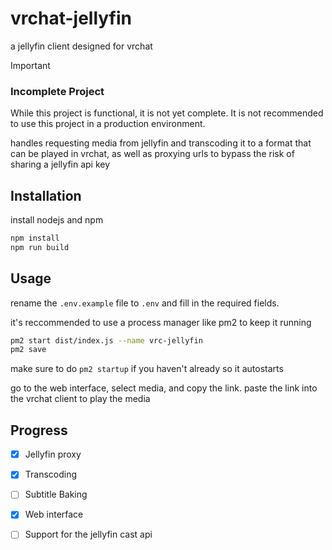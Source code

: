 # vrchat-jellyfin

a jellyfin client designed for vrchat

> [!IMPORTANT]
>
> ### Incomplete Project
>
> While this project is functional, it is not yet complete. It is not recommended to use this project in a production environment.

handles requesting media from jellyfin and transcoding it to a format that can be played in vrchat, as well as proxying urls to bypass the risk of sharing a jellyfin api key

## Installation

install nodejs and npm

```bash
npm install
npm run build
```

## Usage

rename the `.env.example` file to `.env` and fill in the required fields.  

it's reccommended to use a process manager like pm2 to keep it running

```bash
pm2 start dist/index.js --name vrc-jellyfin
pm2 save
```
make sure to do `pm2 startup` if you haven't already so it autostarts

go to the web interface, select media, and copy the link. paste the link into the vrchat client to play the media

## Progress

- [x] Jellyfin proxy 
- [x] Transcoding
- [ ] Subtitle Baking
- [x] Web interface
- [ ] Support for the jellyfin cast api

